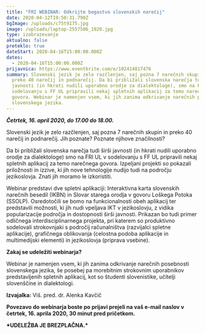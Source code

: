 ```yaml
---
title: "FRI WEBINAR: Odkrijte bogastvo slovenskih narečij"
date: 2020-04-12T19:50:31.790Z
bgImage: /uploads/c75t9175.jpg
image: /uploads/laptop-2557586_1920.jpg
type: izobrazevanje
aktualno: false
preteklo: true
dateStart: 2020-04-16T15:00:00.000Z
dates:
  - 2020-04-16T15:00:00.000Z
prijavnica: https://www.eventbrite.com/e/102414817476
summary: Slovenski jezik je zelo razčlenjen, saj pozna 7 narečnih skupin in
  preko 40 narečij in podnarečij. Da bi približali slovenska narečja tudi širši
  javnosti (in hkrati nudili uporabno orodje za dialektologe), smo na FRI UL v
  sodelovanju s FF UL pripravili nekaj spletnih aplikacij za temo narečnega
  govora. Webinar je namenjen vsem, ki jih zanima odkrivanje narečnih posebnosti
  slovenskega jezika.
---
```

***Četrtek, 16. april 2020, do 17.00 do 18.00.***

Slovenski jezik je zelo razčlenjen, saj pozna 7 narečnih skupin in preko 40 narečij in podnarečij. Jih poznate? Poznate njihove značilnosti?

Da bi približali slovenska narečja tudi širši javnosti (in hkrati nudili uporabno orodje za dialektologe) smo na FRI UL v sodelovanju s FF UL pripravili nekaj spletnih aplikacij za temo narečnega govora. Izpeljani projekti so pokazali priložnosti in izzive, ki jih nove tehnologije nudijo tudi na področju jezikoslovja. Znati jih moramo le izkoristiti.

Webinar predstavi dve spletni aplikaciji: Interaktivna karta slovenskih narečnih besedil (IKBN) in Slovar starega orodja v govoru Loškega Potoka (SSOLP). Osredotočili se bomo na funkcionalnosti obeh aplikacij ter predstavili možnosti, ki jih nudi vpeljava IKT v jezikoslovju, z vidika popularizacije področja in dostopnosti širši javnosti. Prikazan bo tudi primer odličnega interdisciplinarnega projekta, pri katerem so produktivno sodelovali strokovnjaki s področij računalništva (razvijalci spletne aplikacije), grafičnega oblikovanja (celostna podoba aplikacije in multimedijski elementi) in jezikoslovja (priprava vsebine).

**Zakaj se udeležiti webinarja?**

Webinar je namenjen vsem, ki jih zanima odkrivanje narečnih posebnosti slovenskega jezika, še posebej pa morebitnim strokovnim uporabnikov predstavljenih spletnih aplikacij, kot so študenti slovenistike, učitelji slovenščine in dialektologi.

**Izvajalka:** Viš. pred. dr. Alenka Kavčič

**Povezavo do webinarja boste po prijavi prejeli na vaš e-mail naslov v četrtek, 16. aprila 2020, 30 minut pred pričetkom.**

**\*UDELEŽBA JE BREZPLAČNA.\***